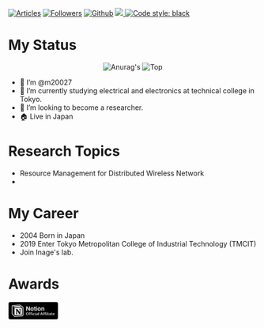[![Articles](https://badgen.org/img/qiita/m20027/articles?style=plastic)](https://qiita.com/m20027)
[![Followers](https://badgen.org/img/qiita/m20027/followers?style=plastic)](https://qiita.com/m20027)
[![Github](https://img.shields.io/github/followers/m20027?label=Follow&style=social)](https://github.com/m20027)
<a href="https://scholar.google.com/citations?user=wf9rol4AAAAJ&hl=en" target="_blank" rel="noopener noreferrer">
<img src="https://addons.mozilla.org/user-media/addon_icons/602/602626-64.png?modified=1628718767" width="20">
</a>
[![Code style: black](https://img.shields.io/badge/code%20style-black-000000.svg)](https://github.com/psf/black)

# My Status
<div align="center"> 
     <img height=250 src="https://github-readme-stats.vercel.app/api?username=m20027&show_icons=true&theme=dark&lcache_seconds=1800&count_private=true&locale=en&langs_count=10" alt=Anurag's GitHub stats"/>
</a>
<img height=250 src="https://github-readme-stats.vercel.app/api/top-langs/?username=m20027&theme=dark" alt=Top Langs/>
</a>
</div>

- 👋 I’m @m20027
- 🌱 I’m currently studying electrical and electronics at technical college in Tokyo.
- 💞️ I’m looking to become a researcher.
- 🏠 Live in Japan

# Research Topics
- Resource Management for Distributed Wireless Network
- 

# My Career
- 2004 Born in Japan
- 2019 Enter Tokyo Metropolitan College of Industrial Technology (TMCIT)
- Join Inage's lab.

# Awards
  
<img src="https://github.com/m20027/m20027/blob/main/affiliate-black.svg" alt="notion-affiliate-black" width="20%" height="20%">
<!---
m20027/m20027 is a ✨ special ✨ repository because its `README.md` (this file) appears on your GitHub profile.
You can click the Preview link to take a look at your changes.
--->
